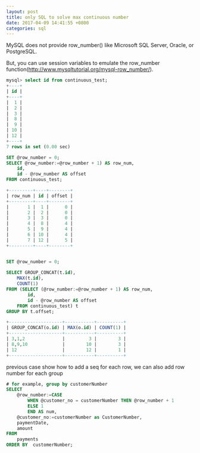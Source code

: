 ```yaml
---
layout: post
title: only SQL to solve max continuous number
date: 2017-04-09 14:41:55 +0800
categories: sql
---
```



MySQL does not provide row_number() like Microsoft SQL Server, Oracle, or PostgreSQL. 

But, you can use session variables to emulate the row_number function(http://www.mysqltutorial.org/mysql-row_number/).

``` sql
mysql> select id from continuous_test;
+----+
| id |
+----+
|  1 |
|  2 |
|  3 |
|  8 |
|  9 |
| 10 |
| 12 |
+----+
7 rows in set (0.00 sec)

SET @row_number = 0; 
SELECT @row_number:=@row_number + 1) AS row_num,
	id,
	id - @row_number AS offset
FROM continuous_test;

+---------+----+--------+
| row_num | id | offset |
+---------+----+--------+
|       1 |  1 |      0 |
|       2 |  2 |      0 |
|       3 |  3 |      0 |
|       4 |  8 |      4 |
|       5 |  9 |      4 |
|       6 | 10 |      4 |
|       7 | 12 |      5 |
+---------+----+--------+


SET @row_number = 0;
 
SELECT GROUP_CONCAT(t.id),
	MAX(t.id),
	COUNT(1)
FROM (SELECT (@row_number:=@row_number + 1) AS row_num,
		id,
		id - @row_number AS offset
	FROM continuous_test) t
GROUP BY t.offset;

+--------------------+-----------+----------+
| GROUP_CONCAT(o.id) | MAX(o.id) | COUNT(1) |
+--------------------+-----------+----------+
| 3,1,2              |         3 |        3 |
| 8,9,10             |        10 |        3 |
| 12                 |        12 |        1 |
+--------------------+-----------+----------+

```

previous case show how to add a seq for each row, we can also add row number for each group

``` sql
# for example, group by customerNumber
SELECT 
    @row_number:=CASE
        WHEN @customer_no = customerNumber THEN @row_number + 1
        ELSE 1
        END AS num,
    @customer_no:=customerNumber as CustomerNumber,
    paymentDate,
    amount
FROM
    payments
ORDER BY  customerNumber;
```
